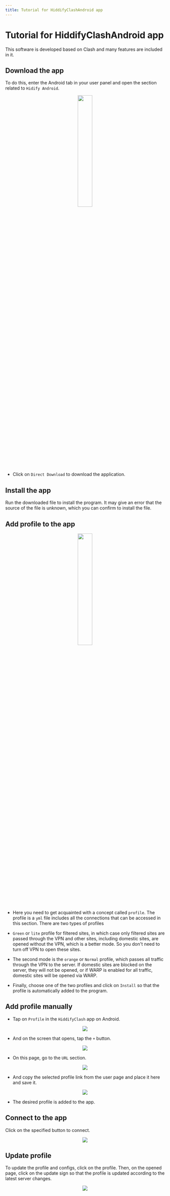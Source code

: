 ```yaml
---
title: Tutorial for HiddifyClashAndroid app
---
```


<div dir="ltr" markdown="1">

# Tutorial for HiddifyClashAndroid app
This software is developed based on Clash and many features are included in it.

## Download the app

To do this, enter the Android tab in your user panel and open the section related to `Hidify Android`.



<div align=center markdown=1>
<img width=30% src="https://github.com/hiddify/hiddify-config/assets/125398461/3521b1e0-7dcb-49bf-b652-b95d4b314e6b" />
</div>


- Click on `Direct Download` to download the application.

## Install the app
Run the downloaded file to install the program. It may give an error that the source of the file is unknown, which you can confirm to install the file.





## Add profile to the app


<div align=center markdown=1>
<img width=30% src="https://github.com/hiddify/hiddify-config/assets/125398461/1441f87d-3134-4428-bf33-b1b7e322a0dd" />
</div>

- Here you need to get acquainted with a concept called `profile`. The profile is a `yml` file includes all the connections that can be accessed in this section. There are two types of profiles

- `Green` or `lite` profile for filtered sites, in which case only filtered sites are passed through the VPN and other sites, including domestic sites, are opened without the VPN, which is a better mode. So you don't need to turn off VPN to open these sites.

- The second mode is the `orange` or `Normal` profile, which passes all traffic through the VPN to the server. If domestic sites are blocked on the server, they will not be opened, or if WARP is enabled for all traffic, domestic sites will be opened via WARP.

- Finally, choose one of the two profiles and click on `Install` so that the profile is automatically added to the program.

## Add profile manually
- Tap on `Profile` in the `HiddifyClash` app on Android.

<div align=center markdown=1>
<img src="https://github.com/hiddify/hiddify-config/assets/125398461/18a7595d-fe50-4c6b-96cd-871f96c10be9" />
</div>


- And on the screen that opens, tap the `+` button.

<div align=center markdown=1>
<img src="https://github.com/hiddify/hiddify-config/assets/125398461/19501548-8bb9-45f4-bf93-a2a45bf4b052" />
</div>

- On this page, go to the `URL` section.

<div align=center markdown=1>
<img src="https://github.com/hiddify/hiddify-config/assets/125398461/f628a291-fb82-4092-bcc6-7c3afcb05247" />
</div>

- And copy the selected profile link from the user page and place it here and save it.

<div align=center markdown=1>
<img src="https://github.com/hiddify/hiddify-config/assets/125398461/c2719915-f59e-4d7b-989e-6af89be167c9" />
</div>

- The desired profile is added to the app.


## Connect to the app
Click on the specified button to connect.

<div align=center markdown=1>
<img src="https://github.com/hiddify/hiddify-config/assets/125398461/4c041134-3f97-4126-999b-7507a6207cc9" />
</div>


## Update profile
To update the profile and configs, click on the profile. Then, on the opened page, click on the update sign so that the profile is updated according to the latest server changes.

<div align=center markdown=1>
<img src="https://github.com/hiddify/hiddify-config/assets/125398461/114d34de-9eab-40c6-9f97-b92eca3e24a6" />
</div>


